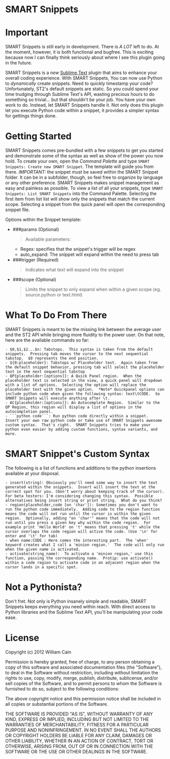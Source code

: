 SMART Snippets
==============

Important
=========
SMART Snippets is still early in development.  There is *A LOT* left to do.  At the moment, however, it is both functional and bugfree.  This is exciting because now I can finally think seriously about where I see this plugin going in the future.

SMART Snippets is a *new* [Sublime Text](http://sublimetext.com/2) plugin that aims to enhance your overall coding experience.  With SMART Snippets, You can now use Python to *dynamically* create snippets.  Need to quickly timestamp your code?  Unfortunately, ST2's default snippets are static.  So you could spend your time trudging through Sublime Text's API, wasting precious hours to do something so trivial... but that shouldn't be your job.  You have your own work to do.  Instead, let SMART Snippets handle it.  Not only does this plugin let you execute Python code within a snippet, it provides a simpler syntax for gettings things done.

Getting Started
===============
SMART Snippets comes pre-bundled with a few snippets to get you started and demonstrate some of the syntax as well as show of the power you now hold.  To create your own, open the *Command Palette* and type `SMART Snippets: Create new SMART Snippet`.  The template will guide you from there.  *IMPORTANT:* the snippet must be saved within the SMART Snippet folder.  It can be in a subfolder, though, so feel free to organize by language or any other preference.  SMART Snippets makes snippet management as easy and painless as possible.  To view a list of all your snippets, type `SMART Snippets: List SMART Snippets` into the Command Palette.  Selecting the first item from list list will show only the snippets that match the current scope.  Selecting a snippet from the quick panel will open the corresponding snippet file.

Options within the Snippet template:
- ###params (Optional)
  > Available parameters:
   - Regex: specifies that the snippet's trigger will be regex
   - auto_expand: The snippet will expand within the need to press tab
- ###trigger (Required)
  > Indicates what text will expand into the snippet
- ###scope (Optional)
  > Limits the snippet to only expand when within a given scope (eg. source.python or text.html)


What To Do From There
=====================
SMART Snippets is meant to be the missing link between the average user and the ST2 API while bringing more fluidity to the power user.  On that note, here are the available commands so far:

    - $0,$1,$2...$n: Tabstops.  This syntax is taken from the default snippets.  Pressing tab moves the cursor to the next sequential tabstop.  $0 represents the end position.
    - ${0:placeholder}: Tabstops w/ Placeholder text.  Again taken from the default snippet behavior, pressing tab will select the placeholder text in the next sequential tabstop
    - QP{placeholder:[options]}: A Quick Panel region.  When the placeholder text is selected in the view, a quick panel will dropdown with a list of options.  Selecting the option will replace the placeholder text with the given option.  *Note* Quickpanel options can include python code when given the following syntax: text\tCODE.  So SMART Snippets will execute anything after \t.
    - AC{placeholder:[options]}: An Autocomplete Region.  Similar to the QP Region, this region will display a list of options in the autocompletion panel.
    - ```python code```: Run python code directly within a snippet.  Insert your own raw python code or take use of SMART Snippets awesome custom syntax.  That's right.  SMART Snippets tries to make your python even easier by adding custom functions, syntax variants, and more.

SMART Snippet's Custom Syntax
=============================
The following is a list of functions and additions to the python insertions available at your disposal.

    - insert(string): Obviously you'll need some way to insert the text generated within the snippets.  Insert will insert the text at the correct spot for you. (Don't worry about keeping track of the cursor).  For beta testers: I'm considering changing this syntax.  Possible alternatives being insert string or print string.  What do you think?
    - region(placeholder,code [on 'char']): Sometimes you don't want to run the python code immediately.  Adding code to the region function means the code will not run until the cursor is within the given region.  Optionally, adding "on 'char'" means that the code will not run until you press a given key why within the code region.  For example print 'Hello World' on 't' means that pressing 't' while the cursor overlaps the code region will active the code. (Use '\n' for enter and '\t' for tab)
    - when name:CODE : Here comes the interesting part.  The 'when' keyword creates what I call a 'minion region.'  The code will only run when the given name is activated.
    - activate(string_name):  To activate a 'minion region,' use this function, passing the corresponding name.  Protip: use activate() within a code region to activate code in an adjacent region when the cursor lands in a specific spot.

Not a Pythonista?
=================
Don't fret.  Not only is Python insanely simple and readable, SMART Snippets keeps everything you need within reach.  With direct access to Python libraries and the Sublime Text API, you'll be manipulating your code ease.

License
=======
Copyright (c) 2012 William Cain

Permission is hereby granted, free of charge, to any person obtaining a copy of this software and associated documentation files (the "Software"), to deal in the Software without restriction, including without limitation the rights to use, copy, modify, merge, publish, distribute, sublicense, and/or sell copies of the Software, and to permit persons to whom the Software is furnished to do so, subject to the following conditions:

The above copyright notice and this permission notice shall be included in all copies or substantial portions of the Software.

THE SOFTWARE IS PROVIDED "AS IS", WITHOUT WARRANTY OF ANY KIND, EXPRESS OR IMPLIED, INCLUDING BUT NOT LIMITED TO THE WARRANTIES OF MERCHANTABILITY, FITNESS FOR A PARTICULAR PURPOSE AND NONINFRINGEMENT. IN NO EVENT SHALL THE AUTHORS OR COPYRIGHT HOLDERS BE LIABLE FOR ANY CLAIM, DAMAGES OR OTHER LIABILITY, WHETHER IN AN ACTION OF CONTRACT, TORT OR OTHERWISE, ARISING FROM, OUT OF OR IN CONNECTION WITH THE SOFTWARE OR THE USE OR OTHER DEALINGS IN THE SOFTWARE.